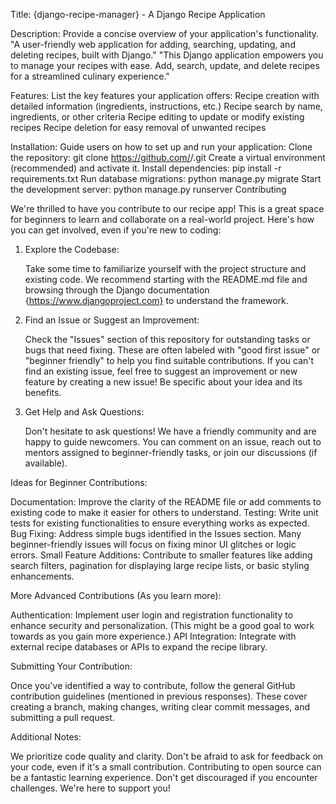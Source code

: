 Title:
  {django-recipe-manager} - A Django Recipe Application

Description:
  Provide a concise overview of your application's functionality.
        "A user-friendly web application for adding, searching, updating, and deleting recipes, built with Django."
        "This Django application empowers you to manage your recipes with ease. Add, search, update, and delete recipes for a streamlined culinary experience."

Features:
  List the key features your application offers:
        Recipe creation with detailed information (ingredients, instructions, etc.)
        Recipe search by name, ingredients, or other criteria
        Recipe editing to update or modify existing recipes
        Recipe deletion for easy removal of unwanted recipes

Installation:
  Guide users on how to set up and run your application:
        Clone the repository: git clone https://github.com/<your-username>/<repo-name>.git
        Create a virtual environment (recommended) and activate it.
        Install dependencies: pip install -r requirements.txt
        Run database migrations: python manage.py migrate
        Start the development server: python manage.py runserver
Contributing

We're thrilled to have you contribute to our recipe app! This is a great space for beginners to learn and collaborate on a real-world project. Here's how you can get involved, even if you're new to coding:

1. Explore the Codebase:

    Take some time to familiarize yourself with the project structure and existing code.
    We recommend starting with the README.md file and browsing through the Django documentation {https://www.djangoproject.com} to understand the framework.

2. Find an Issue or Suggest an Improvement:

    Check the "Issues" section of this repository for outstanding tasks or bugs that need fixing. These are often labeled with "good first issue" or "beginner friendly" to help you find suitable contributions.
    If you can't find an existing issue, feel free to suggest an improvement or new feature by creating a new issue! Be specific about your idea and its benefits.

3. Get Help and Ask Questions:

    Don't hesitate to ask questions! We have a friendly community and are happy to guide newcomers. You can comment on an issue, reach out to mentors assigned to beginner-friendly tasks, or join our discussions (if available).

Ideas for Beginner Contributions:

  Documentation: Improve the clarity of the README file or add comments to existing code to make it easier for others to understand.
    Testing: Write unit tests for existing functionalities to ensure everything works as expected.
    Bug Fixing: Address simple bugs identified in the Issues section. Many beginner-friendly issues will focus on fixing minor UI glitches or logic errors.
    Small Feature Additions: Contribute to smaller features like adding search filters, pagination for displaying large recipe lists, or basic styling enhancements.

More Advanced Contributions (As you learn more):

   Authentication: Implement user login and registration functionality to enhance security and personalization. (This might be a good goal to work towards as you gain more experience.)
    API Integration: Integrate with external recipe databases or APIs to expand the recipe library.

Submitting Your Contribution:

  Once you've identified a way to contribute, follow the general GitHub contribution guidelines (mentioned in previous responses). These cover creating a branch, making changes, writing clear commit messages, and submitting a pull request.

Additional Notes:

   We prioritize code quality and clarity. Don't be afraid to ask for feedback on your code, even if it's a small contribution.
    Contributing to open source can be a fantastic learning experience. Don't get discouraged if you encounter challenges. We're here to support you!


